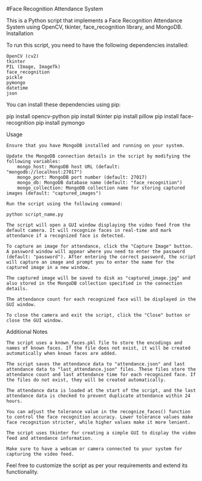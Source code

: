 #Face Recognition Attendance System

This is a Python script that implements a Face Recognition Attendance System using OpenCV, tkinter, face_recognition library, and MongoDB.
Installation

To run this script, you need to have the following dependencies installed:

    OpenCV (cv2)
    tkinter
    PIL (Image, ImageTk)
    face_recognition
    pickle
    pymongo
    datetime
    json

You can install these dependencies using pip:

pip install opencv-python
pip install tkinter
pip install pillow
pip install face-recognition
pip install pymongo

Usage

    Ensure that you have MongoDB installed and running on your system.

    Update the MongoDB connection details in the script by modifying the following variables:
        mongo_host: MongoDB host URL (default: "mongodb://localhost:27017")
        mongo_port: MongoDB port number (default: 27017)
        mongo_db: MongoDB database name (default: "face_recognition")
        mongo_collection: MongoDB collection name for storing captured images (default: "captured_images")

    Run the script using the following command:

    python script_name.py

    The script will open a GUI window displaying the video feed from the default camera. It will recognize faces in real-time and mark attendance if a recognized face is detected.

    To capture an image for attendance, click the "Capture Image" button. A password window will appear where you need to enter the password (default: "password"). After entering the correct password, the script will capture an image and prompt you to enter the name for the captured image in a new window.

    The captured image will be saved to disk as "captured_image.jpg" and also stored in the MongoDB collection specified in the connection details.

    The attendance count for each recognized face will be displayed in the GUI window.

    To close the camera and exit the script, click the "Close" button or close the GUI window.

Additional Notes

    The script uses a known_faces.pkl file to store the encodings and names of known faces. If the file does not exist, it will be created automatically when known faces are added.

    The script saves the attendance data to "attendance.json" and last attendance data to "last_attendance.json" files. These files store the attendance count and last attendance time for each recognized face. If the files do not exist, they will be created automatically.

    The attendance data is loaded at the start of the script, and the last attendance data is checked to prevent duplicate attendance within 24 hours.

    You can adjust the tolerance value in the recognize_faces() function to control the face recognition accuracy. Lower tolerance values make face recognition stricter, while higher values make it more lenient.

    The script uses tkinter for creating a simple GUI to display the video feed and attendance information.

    Make sure to have a webcam or camera connected to your system for capturing the video feed.

Feel free to customize the script as per your requirements and extend its functionality.
